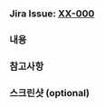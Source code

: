 ### Jira Issue: [XX-000](https://jobis.atlassian.net/browse/XX-000)

### 내용

### 참고사항

### 스크린샷 (optional)
